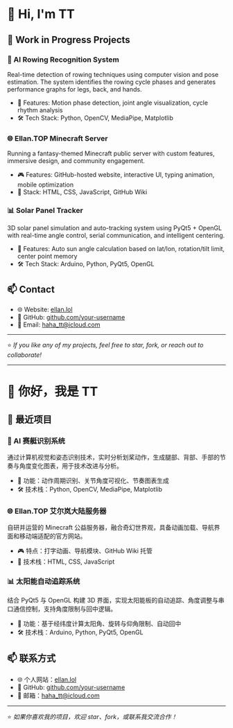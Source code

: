 # 👋 Hi, I'm TT

## 🚧 Work in Progress Projects

### 🔬 AI Rowing Recognition System
Real-time detection of rowing techniques using computer vision and pose estimation. The system identifies the rowing cycle phases and generates performance graphs for legs, back, and hands.

- 🧠 Features: Motion phase detection, joint angle visualization, cycle rhythm analysis
- 🛠 Tech Stack: Python, OpenCV, MediaPipe, Matplotlib

### 🌐 Ellan.TOP Minecraft Server
Running a fantasy-themed Minecraft public server with custom features, immersive design, and community engagement.

- 🎮 Features: GitHub-hosted website, interactive UI, typing animation, mobile optimization
- 🔧 Stack: HTML, CSS, JavaScript, GitHub Wiki

### 📊 Solar Panel Tracker
3D solar panel simulation and auto-tracking system using PyQt5 + OpenGL with real-time angle control, serial communication, and intelligent centering.

- 🔄 Features: Auto sun angle calculation based on lat/lon, rotation/tilt limit, center point memory
- 🛠 Tech Stack: Arduino, Python, PyQt5, OpenGL

## 📫 Contact

- 🌐 Website: [ellan.lol](http://ellan.lol)
- 🐙 GitHub: [github.com/your-username](https://github.com/your-username)
- 📧 Email: haha_tt@icloud.com

---

⭐️ *If you like any of my projects, feel free to star, fork, or reach out to collaborate!*

---

# 👋 你好，我是 TT


## 🚧 最近项目

### 🔬 AI 赛艇识别系统
通过计算机视觉和姿态识别技术，实时分析划桨动作，生成腿部、背部、手部的节奏与角度变化图表，用于技术改进与分析。

- 🧠 功能：动作周期识别、关节角度可视化、节奏图表生成
- 🛠 技术栈：Python, OpenCV, MediaPipe, Matplotlib

### 🌐 Ellan.TOP 艾尔岚大陆服务器
自研并运营的 Minecraft 公益服务器，融合奇幻世界观，具备动画加载、导航界面和移动端适配的官方网站。

- 🎮 特点：打字动画、导航模块、GitHub Wiki 托管
- 🔧 技术栈：HTML, CSS, JavaScript

### 📊 太阳能自动追踪系统
结合 PyQt5 与 OpenGL 构建 3D 界面，实现太阳能板的自动追踪、角度调整与串口通信控制，支持角度限制与回中逻辑。

- 🔄 功能：基于经纬度计算太阳角、旋转与仰角限制、自动回中
- 🛠 技术栈：Arduino, Python, PyQt5, OpenGL

## 📫 联系方式

- 🌐 个人网站：[ellan.lol](http://ellan.lol)
- 🐙 GitHub: [github.com/your-username](https://github.com/your-username)
- 📧 邮箱：haha_tt@icloud.com

---

⭐️ *如果你喜欢我的项目，欢迎 star、fork，或联系我交流合作！*

